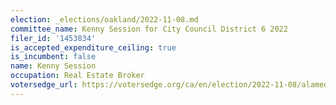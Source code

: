 ```yaml
---
election: _elections/oakland/2022-11-08.md
committee_name: Kenny Session for City Council District 6 2022
filer_id: '1453834'
is_accepted_expenditure_ceiling: true
is_incumbent: false
name: Kenny Session
occupation: Real Estate Broker
votersedge_url: https://votersedge.org/ca/en/election/2022-11-08/alameda-county/city-council-city-of-oakland-district-6/kenny-session
---
```


